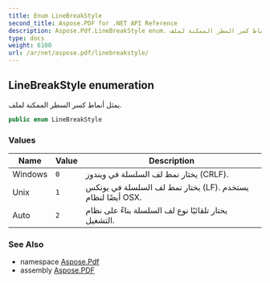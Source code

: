 ```yaml
---
title: Enum LineBreakStyle
second_title: Aspose.PDF for .NET API Reference
description: Aspose.Pdf.LineBreakStyle enum. يمثل أنماط كسر السطر الممكنة لملف
type: docs
weight: 6100
url: /ar/net/aspose.pdf/linebreakstyle/
---
```

## LineBreakStyle enumeration

يمثل أنماط كسر السطر الممكنة لملف.

```csharp
public enum LineBreakStyle
```

### Values

| Name | Value | Description |
| --- | --- | --- |
| Windows | `0` | يختار نمط لف السلسلة في ويندوز (CRLF). |
| Unix | `1` | يختار نمط لف السلسلة في يونكس (LF). يستخدم أيضًا لنظام OSX. |
| Auto | `2` | يختار تلقائيًا نوع لف السلسلة بناءً على نظام التشغيل. |

### See Also

* namespace [Aspose.Pdf](../../aspose.pdf/)
* assembly [Aspose.PDF](../../)
